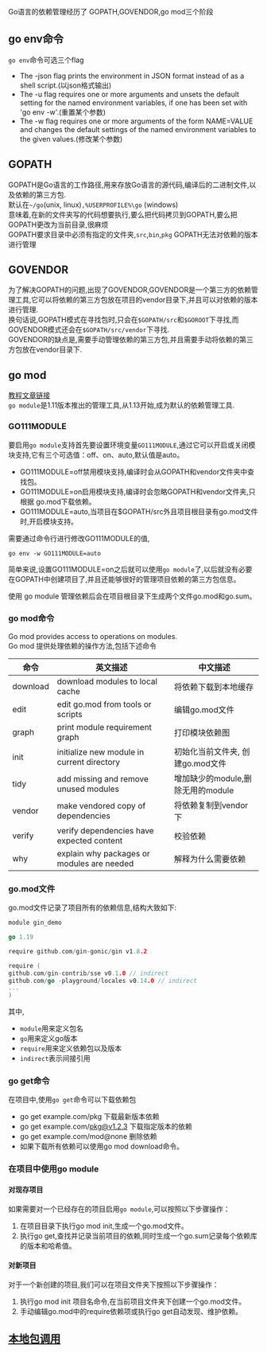Go语言的依赖管理经历了 GOPATH,GOVENDOR,go mod三个阶段

## go env命令

`go env`命令可选三个flag

* The -json flag prints the environment in JSON format
  instead of as a shell script.(以json格式输出)
* The -u flag requires one or more arguments and unsets
  the default setting for the named environment variables,
  if one has been set with 'go env -w'.(重置某个参数)
* The -w flag requires one or more arguments of the
  form NAME=VALUE and changes the default settings
  of the named environment variables to the given values.(修改某个参数)

## GOPATH

GOPATH是Go语言的工作路径,用来存放Go语言的源代码,编译后的二进制文件,以及依赖的第三方包.  
默认在`~/go`(unix, linux)`,%USERPROFILE%\go` (windows)  
意味着,在新的文件夹写的代码想要执行,要么把代码拷贝到GOPATH,要么把GOPATH更改为当前目录,很麻烦  
GOPATH要求目录中必须有指定的文件夹,`src`,`bin`,`pkg`
GOPATH无法对依赖的版本进行管理

## GOVENDOR

为了解决GOPATH的问题,出现了GOVENDOR,GOVENDOR是一个第三方的依赖管理工具,它可以将依赖的第三方包放在项目的vendor目录下,并且可以对依赖的版本进行管理.  
换句话说,GOPATH模式在寻找包时,只会在`$GOPATH/src`和`$GOROOT`下寻找,而GOVENDOR模式还会在`$GOPATH/src/vendor`下寻找.  
GOVENDOR的缺点是,需要手动管理依赖的第三方包,并且需要手动将依赖的第三方包放在vendor目录下.

## go mod

[教程文章链接](https://www.liwenzhou.com/posts/Go/dependency/)  
`go module`是1.11版本推出的管理工具,从1.13开始,成为默认的依赖管理工具.

### GO111MODULE

要启用`go module`支持首先要设置环境变量`GO111MODULE`,通过它可以开启或关闭模块支持,它有三个可选值：off、on、auto,默认值是auto。

* GO111MODULE=off禁用模块支持,编译时会从GOPATH和vendor文件夹中查找包。
* GO111MODULE=on启用模块支持,编译时会忽略GOPATH和vendor文件夹,只根据 go.mod下载依赖。
* GO111MODULE=auto,当项目在$GOPATH/src外且项目根目录有go.mod文件时,开启模块支持。

需要通过命令行进行修改GO111MODULE的值,

```terminal
go env -w GO111MODULE=auto 
```

简单来说,设置GO111MODULE=on之后就可以使用`go module`了,以后就没有必要在GOPATH中创建项目了,并且还能够很好的管理项目依赖的第三方包信息。

使用 go module 管理依赖后会在项目根目录下生成两个文件go.mod和go.sum。

### go mod命令

Go mod provides access to operations on modules.  
Go mod 提供处理依赖的操作方法,包括下述命令

| 命令       | 英文描述                                       | 中文描述                    |
|----------|--------------------------------------------|-------------------------|
| download | download modules to local cache            | 将依赖下载到本地缓存              |
| edit     | edit go.mod from tools or scripts          | 编辑go.mod文件              |
| graph    | print module requirement graph             | 打印模块依赖图                 |
| init     | initialize new module in current directory | 初始化当前文件夹, 创建go.mod文件    |
| tidy     | add missing and remove unused modules      | 增加缺少的module,删除无用的module |
| vendor   | make vendored copy of dependencies         | 将依赖复制到vendor下           |
| verify   | verify dependencies have expected content  | 校验依赖                    |
| why      | explain why packages or modules are needed | 解释为什么需要依赖               |

### go.mod文件

go.mod文件记录了项目所有的依赖信息,结构大致如下:

```go
module gin_demo

go 1.19

require github.com/gin-gonic/gin v1.8.2

require (
github.com/gin-contrib/sse v0.1.0 // indirect
github.com/go -playground/locales v0.14.0 // indirect
...
)
```

其中,

* `module`用来定义包名
* `go`用来定义go版本
* `require`用来定义依赖包以及版本
* `indirect`表示间接引用

### go get命令

在项目中,使用`go get`命令可以下载依赖包

* go get example.com/pkg 下载最新版本依赖
* go get example.com/pkg@v1.2.3 下载指定版本的依赖
* go get example.com/mod@none 删除依赖
* 如果下载所有依赖可以使用go mod download命令。

### 在项目中使用go module

#### 对现存项目

如果需要对一个已经存在的项目启用`go module`,可以按照以下步骤操作：

1. 在项目目录下执行go mod init,生成一个go.mod文件。
2. 执行go get,查找并记录当前项目的依赖,同时生成一个go.sum记录每个依赖库的版本和哈希值。

#### 对新项目

对于一个新创建的项目,我们可以在项目文件夹下按照以下步骤操作：

1. 执行go mod init 项目名命令,在当前项目文件夹下创建一个go.mod文件。
2. 手动编辑go.mod中的require依赖项或执行go get自动发现、维护依赖。

## [本地包调用](./main.go)